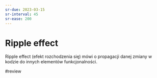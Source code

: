```yaml
---
sr-due: 2023-03-15
sr-interval: 45
sr-ease: 200
---
```


# Ripple effect

Ripple effect (efekt rozchodzenia się) mówi o propagacji danej zmiany w kodzie do innych elementów funkcjonalności. 

#review